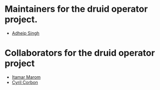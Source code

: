 # Maintainers for the druid operator project.

- [Adheip Singh](https://github.com/AdheipSingh)

# Collaborators for the druid operator project

- [Itamar Marom](https://github.com/itamar-marom)
- [Cyril Corbon](https://github.com/cyril-corbon)
  
